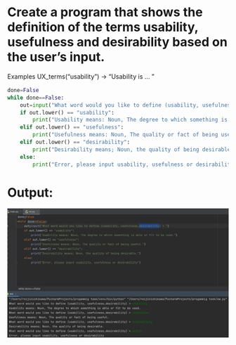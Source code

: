 # Create a program that shows the definition of the terms usability, usefulness and desirability based on the user’s input.

Examples
UX_terms(“usability”) → “Usability is … ”

```.py
done=False
while done==False:
    out=input("What word would you like to define (usability, usefulness,desirability) > ")
    if out.lower() == "usability":
        print("Usability means: Noun, The degree to which something is able or fit to be used.")
    elif out.lower() == "usefulness":
        print("Usefulness means: Noun, The quality or fact of being useful.")
    elif out.lower() == "desirability":
        print("Desirability means; Noun, the quality of being desirable.")
    else:
        print("Error, please input usability, usefulness or desirability")
```
# Output:

![](uxout.png)

